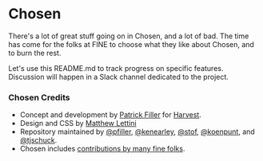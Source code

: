 # Chosen

There's a lot of great stuff going on in Chosen, and a lot of bad. The time has come for the folks at FINE to choose what they like about Chosen, and to burn the rest.

Let's use this README.md to track progress on specific features. Discussion will happen in a Slack channel dedicated to the project.

### Chosen Credits

- Concept and development by [Patrick Filler](http://patrickfiller.com) for [Harvest](http://getharvest.com/).
- Design and CSS by [Matthew Lettini](http://matthewlettini.com/)
- Repository maintained by [@pfiller](http://github.com/pfiller), [@kenearley](http://github.com/kenearley), [@stof](http://github.com/stof), [@koenpunt](http://github.com/koenpunt), and [@tjschuck](http://github.com/tjschuck).
- Chosen includes [contributions by many fine folks](https://github.com/harvesthq/chosen/contributors).
